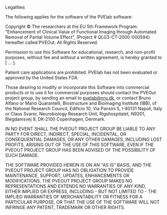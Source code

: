 Legalities

The following applies for the software of the PVElab software:

Copyright © The researchers at the EU 5th Framework Program: "Enhancement of Clinical Value of Functional Imaging through Automated Removal of Partial Volume Effect",  (Project # QLG3-CT-2000-000594) hereafter called PVEOut. All Rights Reserved.

Permission to use this Software for educational, research, and non-profit purposes, without fee and without a written agreement, is hereby granted to [ ... ].

Patient care applications are prohibited. PVElab has not been evaluated or approved by the United States FDA.

Those desiring to modify or incorporate this Software into commercial products or to use it for commercial purposes should contact the PVEOut project group, by sending an email to pvelab@nru.dk, or contact Bruno Alfano or Mario Quarantelli, Biostructure and Bioimaging Institute (IBB), of the National Research Council, Edificio 10, Via Pansini 5, I-80131
Napoli, Italy or Claus Svarer, Neurobiology Research Unit, Rigshospitalet, N9201, Blegdamsvej 9, DK-2100 Copenhagen, Denmark.

IN NO EVENT SHALL THE PVEOUT PROJECT GROUP BE LIABLE TO ANY PARTY FOR DIRECT, INDIRECT, SPECIAL, INCIDENTAL, OR CONSEQUENTIAL DAMAGES, OR ANY OTHER DAMAGES, INCLUDING LOST PROFITS, ARISING OUT OF THE USE OF THIS SOFTWARE, EVEN IF THE PVEOUT PROJECT GROUP HAS BEEN ADVISED OF THE POSSIBILITY OF SUCH DAMAGE.

THE SOFTWARE PROVIDED HEREIN IS ON AN "AS IS" BASIS, AND THE PVEOUT PROJECT GROUP HAS NO OBLIGATION TO PROVIDE MAINTENANCE, SUPPORT, UPDATES, ENHANCEMENTS OR MODIFICATIONS. THE PVEOUT PROJECT GROUP MAKES NO REPRESENTATIONS AND EXTENDS NO WARRANTIES OF ANY KIND, EITHER IMPLIED OR EXPRESS, INCLUDING - BUT NOT LIMITED TO - THE IMPLIED WARRANTIES OF MERCHANTABILITY OR FITNESS FOR A PARTICULAR PURPOSE, OR THAT THE USE OF THE SOFTWARE WILL NOT INFRINGE ANY PATENT, TRADEMARK OR OTHER RIGHTS.
